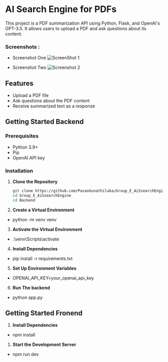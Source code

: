 # AI Search Engine for PDFs

This project is a PDF summarization API using Python, Flask, and OpenAI's GPT-3.5. It allows users to upload a PDF and ask questions about its content.

### Screenshots :
- Screenshot One
![ScreenShot 1](https://github.com/PasanGunathilaka/Group_E_AiSsearchEngine/blob/main/frontend/public/sc1.jpeg)

- Screenshot Two
![Screenshot 2](https://github.com/PasanGunathilaka/Group_E_AiSsearchEngine/blob/main/frontend/public/sc2.jpeg)


## Features

- Upload a PDF file
- Ask questions about the PDF content
- Receive summarized text as a response

## Getting Started Backend

### Prerequisites

- Python 3.9+
- Pip
- OpenAI API key

### Installation

1. **Clone the Repository**

   ```bash
   git clone https://github.com/PasanGunathilaka/Group_E_AiSsearchEngine.git
   cd Group_E_AiSsearchEngine
   cd Backend

2. **Create a Virtual Environment**

- python -m venv venv


3. **Activate the Virtual Environment**

- .\venv\Scripts\activate

4. **Install Dependencies**

- pip install -r requirements.txt

5. **Set Up Environment Variables**

- OPENAI_API_KEY=your_openai_api_key

6. **Run The backend**

- python app.py

## Getting Started Fronend

1. **Install Dependencies**

- npm install


1. **Start the Development Server**

- npm run dev










